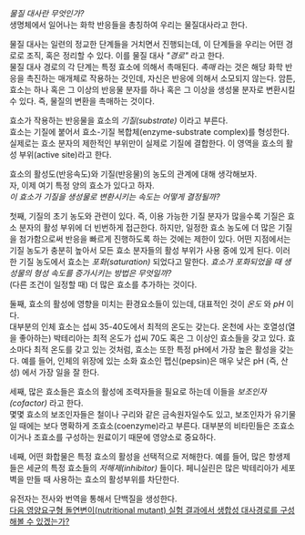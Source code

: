 *물질 대사란 무엇인가?*     
생명체에서 일어나는 화학 반응들을 총칭하여 우리는 물질대사라고 한다.     

물질 대사는 일련의 정교한 단계들을 거치면서 진행되는데, 이 단계들을 우리는 어떤 경로로 조직, 혹은 정리할 수 있다. 이를 물질 대사 *"경로"* 라고 한다.  
물질 대사 경로의 각 단계는 특정 효소에 의해서 촉매된다. *촉매* 라는 것은 해당 화학 반응을 촉진하는 매개체로 작용하는 것인데, 자신은 반응에 의해서 소모되지 않는다. 암튼, 효소는 하나 혹은 그 이상의 반응물 분자를 하나 혹은 그 이상을 생성물 분자로 변환시킬 수 있다. 즉, 물질의 변환을 촉매하는 것이다.   

효소가 작용하는 반응물을 효소의 *기질(substrate)* 이라고 부른다.   
효소는 기질에 붙어서 효소-기질 복합체(enzyme-substrate complex)를 형성한다.   
실제로는 효소 분자의 제한적인 부위만이 실제로 기질에 결합한다. 이 영역을 효소의 활성 부위(active site)라고 한다.    

효소의 활성도(반응속도)와 기질(반응물)의 농도의 관계에 대해 생각해보자.   
자, 이제 여기 특정 양의 효소가 있다고 하자.   
*이 효소가 기질을 생성물로 변환시키는 속도는 어떻게 결정될까?*  

첫째, 기질의 초기 농도와 관련이 있다. 즉, 이용 가능한 기질 분자가 많을수록 기질은 효소 분자의 활성 부위에 더 빈번하게 접근한다. 하지만, 일정한 효소 농도에 더 많은 기질을 첨가함으로써 반응을 빠르게 진행하도록 하는 것에는 제한이 있다. 어떤 지점에서는 기질 농도가 충분히 높아서 모든 효소 분자들의 활성 부위가 사용 중에 있게 된다. 이러한 기질 농도에서 효소는 *포화(saturation)* 되었다고 말한다. *효소가 포화되었을 때 생성물의 형성 속도를 증가시키는 방법은 무엇일까?*   
(다른 조건이 일정할 때) 더 많은 효소를 추가하는 것이다.  

둘째, 효소의 활성에 영향을 미치는 환경요소들이 있는데, 대표적인 것이 *온도* 와 *pH* 이다.   
대부분의 인체 효소는 섭씨 35-40도에서 최적의 온도는 갖는다. 온천에 사는 호열성(열을 좋아하는) 박테리아는 최적 온도가 섭씨 70도 혹은 그 이상인 효소들을 갖고 있다. 효소마다 최적 온도를 갖고 있는 것처럼, 효소는 또한 특정 pH에서 가장 높은 활성을 갖는다. 예를 들어, 인체의 위장에 있는 소화 효소인 펩신(pepsin)은 매우 낮은 pH (즉, 산성) 에서 가장 일을 잘 한다.   

세째, 많은 효소들은 효소의 활성에 조력자들을 필요로 하는데 이들을 *보조인자(cofactor)* 라고 한다.    
몇몇 효소의 보조인자들은 철이나 구리와 같은 금속원자일수도 있고, 보조인자가 유기물일 때에는 보다 명확하게 조효소(coenzyme)라고 부른다. 대부분의 비타민들은 조효소이거나 조효소를 구성하는 원료이기 때문에 영양소로 중요하다.   

네째, 어떤 화합물은 특정 효소의 활성을 선택적으로 저해한다. 예를 들어, 많은 항생제들은 세균의 특정 효소들의 *저해제(inhibitor)* 들이다. 페니실린은 많은 박테리아가 세포벽을 만들 때 사용하는 효소의 활성부위를 차단한다.   

유전자는 전사와 번역을 통해서 단백질을 생성한다.    
[다음 영양요구형 돌연변이(nutritional mutant) 실험 결과에서 생합성 대사경로를 구성해볼 수 있겠는가?](pdf/nutritionalmutant.pdf)       
